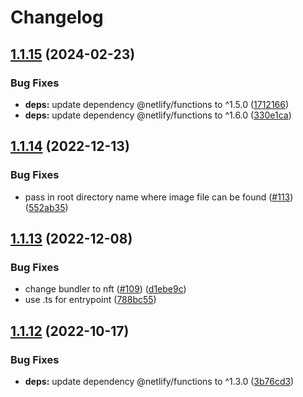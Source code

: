 # Changelog

## [1.1.15](https://github.com/netlify/gatsby-runner/compare/gatsby-runner-v1.1.14...gatsby-runner-v1.1.15) (2024-02-23)


### Bug Fixes

* **deps:** update dependency @netlify/functions to ^1.5.0 ([1712166](https://github.com/netlify/gatsby-runner/commit/1712166fb6596da48ce5ce39247807466cbfc4e4))
* **deps:** update dependency @netlify/functions to ^1.6.0 ([330e1ca](https://github.com/netlify/gatsby-runner/commit/330e1ca9d8e5c732122ec3eb943423f9c85523a7))

## [1.1.14](https://github.com/netlify/gatsby-runner/compare/gatsby-runner-v1.1.13...gatsby-runner-v1.1.14) (2022-12-13)


### Bug Fixes

* pass in root directory name where image file can be found ([#113](https://github.com/netlify/gatsby-runner/issues/113)) ([552ab35](https://github.com/netlify/gatsby-runner/commit/552ab3536df691cd058f2355b407dcc0d53e9ce5))

## [1.1.13](https://github.com/netlify/gatsby-runner/compare/gatsby-runner-v1.1.12...gatsby-runner-v1.1.13) (2022-12-08)


### Bug Fixes

* change bundler to nft ([#109](https://github.com/netlify/gatsby-runner/issues/109)) ([d1ebe9c](https://github.com/netlify/gatsby-runner/commit/d1ebe9c03e0abdd4d34464effa27804a18333a7a))
* use .ts for entrypoint ([788bc55](https://github.com/netlify/gatsby-runner/commit/788bc55634762e4cb15482dd5b36098a651ce0a3))

## [1.1.12](https://github.com/netlify/gatsby-runner/compare/gatsby-runner-v1.1.11...gatsby-runner-v1.1.12) (2022-10-17)


### Bug Fixes

* **deps:** update dependency @netlify/functions to ^1.3.0 ([3b76cd3](https://github.com/netlify/gatsby-runner/commit/3b76cd3e66054e15b6560d297398a3b81df22808))

